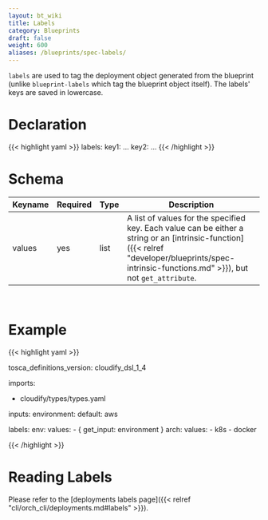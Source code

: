 ```yaml
---
layout: bt_wiki
title: Labels
category: Blueprints
draft: false
weight: 600
aliases: /blueprints/spec-labels/
---
```


`labels` are used to tag the deployment object generated from the blueprint 
(unlike `blueprint-labels` which tag the blueprint object itself). The labels' keys are saved in lowercase.


# Declaration

{{< highlight  yaml >}}
labels:
  key1:
    ...
  key2:
    ...
{{< /highlight >}}

# Schema

Keyname     | Required | Type | Description
----------- | -------- | ---- | -----------
values      | yes      | list | A list of values for the specified key. Each value can be either a string or an [intrinsic-function]({{< relref "developer/blueprints/spec-intrinsic-functions.md" >}}), but not `get_attribute`.  

<br>

# Example

{{< highlight  yaml >}}

tosca_definitions_version: cloudify_dsl_1_4

imports:
  - cloudify/types/types.yaml

inputs:
  environment: 
    default: aws

labels:
  env: 
    values: 
      - { get_input: environment }
  arch:
    values:
      - k8s
      - docker

{{< /highlight >}}

# Reading Labels
Please refer to the [deployments labels page]({{< relref "cli/orch_cli/deployments.md#labels" >}}).
